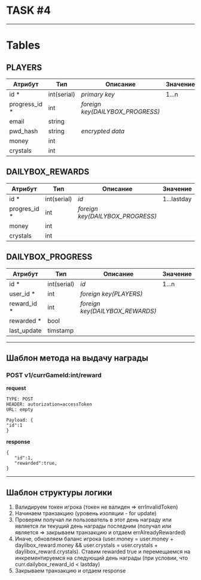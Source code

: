 # TASK #4

---

# **Tables**

## PLAYERS
| Атрибут       | Тип         | Описание                         | Значение |
|---------------|-------------|----------------------------------|----------|
| id     *      | int(serial) | *primary key*                    | 1...n    |
| progress_id * | int         | *foreign key(DAILYBOX_PROGRESS)* |          |
| email         | string      |                                  |          |
| pwd_hash      | string      | *encrypted data*                 |          |
| money         | int         |                                  |          | 
| crystals      | int         |                                  |          |

## DAILYBOX_REWARDS
| Атрибут      | Тип         | Описание                | Значение    |
|--------------|-------------|-------------------------|-------------|
| id     *     | int(serial) | *id*                    | 1...lastday |
| progres_id * | int         | *foreign key(DAILYBOX_PROGRESS)* |             |
| money        | int         |                         |             |
| crystals     | int         |                         |             |

## DAILYBOX_PROGRESS
| Атрибут     | Тип         | Описание                        | Значение |
|-------------|-------------|---------------------------------|----------|
| id     *    | int(serial) | *id*                            | 1...n    |
| user_id *   | int         | *foreign key(PLAYERS)*          |          |
| reward_id * | int         | *foreign key(DAILYBOX_REWARDS)* |          |
| rewarded *  | bool        |                                 |          |
| last_update | timstamp    |                                 |          |

---

## **Шаблон метода на выдачу награды**

### POST v1/currGameId:int/reward

**request**

```http request
TYPE: POST
HEADER: autorization=accessToken
URL: empty

Payload: {
"id":1
}
```

**response**
```http request
{
   "id":1,
   "rewarded":true,
}
```

---
## **Шаблон структуры логики**
 1. Валидируем токен игрока (токен не валиден => errInvalidToken)
 2. Начинаем транзакцию (уровень изоляции - for update)
 3. Проверям получал ли пользователь в этот день награду или является ли текущий день награды последним (получал или является => закрываем транзакцию и отдаем errAlreadyRewarded)
 4. Иначе, обновляем баланс игрока (user.money = user.money + daylibox_reward.money && user.crystals = user.crystals + daylibox_reward.crystals). Ставим rewarded true и перемещаемся на инкрементируемся на следующий день награды (при условии, что curr.dailybox_reward_id < lastday) 
 5. Закрываем транзакцию и отдаем response
